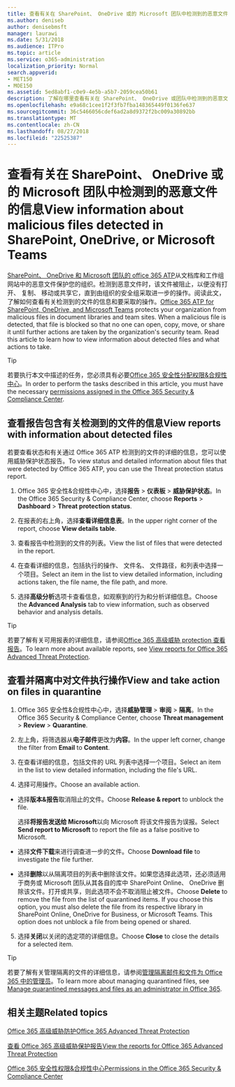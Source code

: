 ```yaml
---
title: 查看有关在 SharePoint、 OneDrive 或的 Microsoft 团队中检测到的恶意文件的信息
ms.author: deniseb
author: denisebmsft
manager: laurawi
ms.date: 5/31/2018
ms.audience: ITPro
ms.topic: article
ms.service: o365-administration
localization_priority: Normal
search.appverid:
- MET150
- MOE150
ms.assetid: 5ed8abf1-c0e9-4e5b-a5b7-2059cea50b61
description: 了解在哪里查看有关在 SharePoint、 OneDrive 或团队中检测到的恶意文件的信息以及如何对这些文件执行操作。
ms.openlocfilehash: e9a68c1cee1f2f3fb7fba148365449f0136fe637
ms.sourcegitcommit: 36c5466056cdef6ad2a8d9372f2bc009a30892bb
ms.translationtype: MT
ms.contentlocale: zh-CN
ms.lasthandoff: 08/27/2018
ms.locfileid: "22525387"
---
```

# <a name="view-information-about-malicious-files-detected-in-sharepoint-onedrive-or-microsoft-teams"></a><span data-ttu-id="a2212-103">查看有关在 SharePoint、 OneDrive 或的 Microsoft 团队中检测到的恶意文件的信息</span><span class="sxs-lookup"><span data-stu-id="a2212-103">View information about malicious files detected in SharePoint, OneDrive, or Microsoft Teams</span></span>

<span data-ttu-id="a2212-p101">[SharePoint、 OneDrive 和 Microsoft 团队的 office 365 ATP](atp-for-spo-odb-and-teams.md)从文档库和工作组网站中的恶意文件保护您的组织。检测到恶意文件时，该文件被阻止，以便没有打开、 复制、 移动或共享它，直到由组织的安全组采取进一步的操作。阅读此文，了解如何查看有关检测到的文件的信息和要采取的操作。</span><span class="sxs-lookup"><span data-stu-id="a2212-p101">[Office 365 ATP for SharePoint, OneDrive, and Microsoft Teams](atp-for-spo-odb-and-teams.md) protects your organization from malicious files in document libraries and team sites. When a malicious file is detected, that file is blocked so that no one can open, copy, move, or share it until further actions are taken by the organization's security team. Read this article to learn how to view information about detected files and what actions to take.</span></span> 
  
> [!TIP]
> <span data-ttu-id="a2212-107">若要执行本文中描述的任务，您必须具有必要[Office 365 安全性分配权限&amp;合规性中心](permissions-in-the-security-and-compliance-center.md)。</span><span class="sxs-lookup"><span data-stu-id="a2212-107">In order to perform the tasks described in this article, you must have the necessary [permissions assigned in the Office 365 Security &amp; Compliance Center](permissions-in-the-security-and-compliance-center.md).</span></span> 
  
## <a name="view-reports-with-information-about-detected-files"></a><span data-ttu-id="a2212-108">查看报告包含有关检测到的文件的信息</span><span class="sxs-lookup"><span data-stu-id="a2212-108">View reports with information about detected files</span></span>

<span data-ttu-id="a2212-109">若要查看状态和有关通过 Office 365 ATP 检测到的文件的详细的信息，您可以使用威胁保护状态报告。</span><span class="sxs-lookup"><span data-stu-id="a2212-109">To view status and detailed information about files that were detected by Office 365 ATP, you can use the Threat protection status report.</span></span>
  
1. <span data-ttu-id="a2212-110">Office 365 安全性&amp;合规性中心中，选择**报告** \> **仪表板** \> **威胁保护状态**。</span><span class="sxs-lookup"><span data-stu-id="a2212-110">In the Office 365 Security &amp; Compliance Center, choose **Reports** \> **Dashboard** \> **Threat protection status**.</span></span>
    
2. <span data-ttu-id="a2212-111">在报表的右上角，选择**查看详细信息表**。</span><span class="sxs-lookup"><span data-stu-id="a2212-111">In the upper right corner of the report, choose **View details table**.</span></span>
    
3. <span data-ttu-id="a2212-112">查看报告中检测到的文件的列表。</span><span class="sxs-lookup"><span data-stu-id="a2212-112">View the list of files that were detected in the report.</span></span>
    
4. <span data-ttu-id="a2212-113">在查看详细的信息，包括执行的操作、 文件名、 文件路径，和列表中选择一个项目。</span><span class="sxs-lookup"><span data-stu-id="a2212-113">Select an item in the list to view detailed information, including actions taken, the file name, the file path, and more.</span></span>
    
5. <span data-ttu-id="a2212-114">选择**高级分析**选项卡查看信息，如观察到的行为和分析详细信息。</span><span class="sxs-lookup"><span data-stu-id="a2212-114">Choose the **Advanced Analysis** tab to view information, such as observed behavior and analysis details.</span></span> 
    
> [!TIP]
> <span data-ttu-id="a2212-115">若要了解有关可用报表的详细信息，请参阅[Office 365 高级威胁 protection 查看报告](view-reports-for-atp.md)。</span><span class="sxs-lookup"><span data-stu-id="a2212-115">To learn more about available reports, see [View reports for Office 365 Advanced Threat Protection](view-reports-for-atp.md).</span></span> 
  
## <a name="view-and-take-action-on-files-in-quarantine"></a><span data-ttu-id="a2212-116">查看并隔离中对文件执行操作</span><span class="sxs-lookup"><span data-stu-id="a2212-116">View and take action on files in quarantine</span></span>

1. <span data-ttu-id="a2212-117">Office 365 安全性&amp;合规性中心中，选择**威胁管理** \> **审阅** \> **隔离**。</span><span class="sxs-lookup"><span data-stu-id="a2212-117">In the Office 365 Security &amp; Compliance Center, choose **Threat management** \> **Review** \> **Quarantine**.</span></span>
    
2. <span data-ttu-id="a2212-118">左上角，将筛选器从**电子邮件**更改为**内容**。</span><span class="sxs-lookup"><span data-stu-id="a2212-118">In the upper left corner, change the filter from **Email** to **Content**.</span></span>
    
3. <span data-ttu-id="a2212-119">在查看详细的信息，包括文件的 URL 列表中选择一个项目。</span><span class="sxs-lookup"><span data-stu-id="a2212-119">Select an item in the list to view detailed information, including the file's URL.</span></span>
    
4. <span data-ttu-id="a2212-120">选择可用操作。</span><span class="sxs-lookup"><span data-stu-id="a2212-120">Choose an available action.</span></span>
    
  - <span data-ttu-id="a2212-121">选择**版本&amp;报告**取消阻止的文件。</span><span class="sxs-lookup"><span data-stu-id="a2212-121">Choose **Release &amp; report** to unblock the file.</span></span> 
    
    <span data-ttu-id="a2212-122">选择**将报告发送给 Microsoft**以向 Microsoft 将该文件报告为误报。</span><span class="sxs-lookup"><span data-stu-id="a2212-122">Select **Send report to Microsoft** to report the file as a false positive to Microsoft.</span></span> 
    
  - <span data-ttu-id="a2212-123">选择**文件下载**来进行调查进一步的文件。</span><span class="sxs-lookup"><span data-stu-id="a2212-123">Choose **Download file** to investigate the file further.</span></span> 
    
  - <span data-ttu-id="a2212-p102">选择**删除**以从隔离项目的列表中删除该文件。如果您选择此选项，还必须适用于商务或 Microsoft 团队从其各自的库中 SharePoint Online、 OneDrive 删除该文件。打开或共享，则此选项不会不取消阻止被文件。</span><span class="sxs-lookup"><span data-stu-id="a2212-p102">Choose **Delete** to remove the file from the list of quarantined items. If you choose this option, you must also delete the file from its respective library in SharePoint Online, OneDrive for Business, or Microsoft Teams. This option does not unblock a file from being opened or shared.</span></span> 
    
5. <span data-ttu-id="a2212-127">选择**关闭**以关闭的选定项的详细信息。</span><span class="sxs-lookup"><span data-stu-id="a2212-127">Choose **Close** to close the details for a selected item.</span></span> 
    
> [!TIP]
> <span data-ttu-id="a2212-128">若要了解有关管理隔离的文件的详细信息，请参阅[管理隔离邮件和文件为 Office 365 中的管理员](manage-quarantined-messages-and-files.md)。</span><span class="sxs-lookup"><span data-stu-id="a2212-128">To learn more about managing quarantined files, see [Manage quarantined messages and files as an administrator in Office 365](manage-quarantined-messages-and-files.md).</span></span> 
  
## <a name="related-topics"></a><span data-ttu-id="a2212-129">相关主题</span><span class="sxs-lookup"><span data-stu-id="a2212-129">Related topics</span></span>

[<span data-ttu-id="a2212-130">Office 365 高级威胁防护</span><span class="sxs-lookup"><span data-stu-id="a2212-130">Office 365 Advanced Threat Protection</span></span>](office-365-atp.md)
  
[<span data-ttu-id="a2212-131">查看 Office 365 高级威胁保护报告</span><span class="sxs-lookup"><span data-stu-id="a2212-131">View the reports for Office 365 Advanced Threat Protection</span></span>](view-reports-for-atp.md)
  
[<span data-ttu-id="a2212-132">Office 365 安全性权限&amp;合规性中心</span><span class="sxs-lookup"><span data-stu-id="a2212-132">Permissions in the Office 365 Security &amp; Compliance Center</span></span>](permissions-in-the-security-and-compliance-center.md)
  

